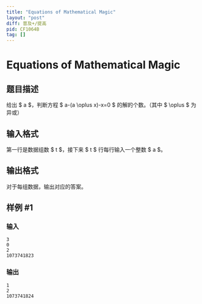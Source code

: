 ```yaml
---
title: "Equations of Mathematical Magic"
layout: "post"
diff: 普及+/提高
pid: CF1064B
tag: []
---
```


# Equations of Mathematical Magic

## 题目描述

给出 $ a $，判断方程 $ a-(a \oplus x)-x=0 $ 的解的个数。（其中 $ \oplus $ 为异或）

## 输入格式

第一行是数据组数 $ t $，接下来 $ t $ 行每行输入一个整数 $ a $。

## 输出格式

对于每组数据，输出对应的答案。

## 样例 #1

### 输入

```
3
0
2
1073741823

```

### 输出

```
1
2
1073741824

```

